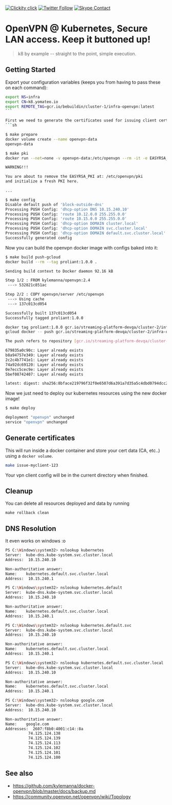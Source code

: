 <!--
#                                 __                 __
#    __  ______  ____ ___  ____ _/ /____  ____  ____/ /
#   / / / / __ \/ __ `__ \/ __ `/ __/ _ \/ __ \/ __  /
#  / /_/ / /_/ / / / / / / /_/ / /_/  __/ /_/ / /_/ /
#  \__, /\____/_/ /_/ /_/\__,_/\__/\___/\____/\__,_/
# /____                     matthewdavis.io, holla!
#
#-->

[![Clickity click](https://img.shields.io/badge/k8s%20by%20example%20yo-limit%20time-ff69b4.svg?style=flat-square)](https://k8.matthewdavis.io)
[![Twitter Follow](https://img.shields.io/twitter/follow/yomateod.svg?label=Follow&style=flat-square)](https://twitter.com/yomateod) [![Skype Contact](https://img.shields.io/badge/skype%20id-appsoa-blue.svg?style=flat-square)](skype:appsoa?chat)

# OpenVPN @ Kubernetes, Secure LAN access. Keep it buttoned up!

> k8 by example -- straight to the point, simple execution.

## Getting Started

Export your configuration variables (keeps you from having to pass these on each command):

````sh
export NS=infra
export CN=k8.yomateo.io
export REMOTE_TAG=gcr.io/bebuildin/cluster-1/infra-openvpn:latest
```

First we need to generate the certificates used for issuing client certs:
```sh

$ make prepare
docker volume create --name openvpn-data
openvpn-data

$ make pki
docker run --net=none -v openvpn-data:/etc/openvpn --rm -it -e EASYRSA_KEY_SIZE=1024 kylemanna/openvpn ovpn_initpki nopass yes

WARNING!!!

You are about to remove the EASYRSA_PKI at: /etc/openvpn/pki
and initialize a fresh PKI here.

...

$ make config
Disable default push of 'block-outside-dns'
Processing PUSH Config: 'dhcp-option DNS 10.15.240.10'
Processing PUSH Config: 'route 10.12.0.0 255.255.0.0'
Processing PUSH Config: 'route 10.15.0.0 255.255.0.0'
Processing PUSH Config: 'dhcp-option DOMAIN cluster.local'
Processing PUSH Config: 'dhcp-option DOMAIN svc.cluster.local'
Processing PUSH Config: 'dhcp-option DOMAIN default.svc.cluster.local'
Successfully generated config
````

Now you can build the openvpn docker image with configs baked into it:

```sh
$ make build push-gcloud
docker build --rm --tag proliant:1.0.0 .

Sending build context to Docker daemon 92.16 kB

Step 1/2 : FROM kylemanna/openvpn:2.4
 ---> 532821c851ac

Step 2/2 : COPY openvpn/server /etc/openvpn
 ---> Using cache
 ---> 137c013cd054

Successfully built 137c013cd054
Successfully tagged proliant:1.0.0

docker tag proliant:1.0.0 gcr.io/streaming-platform-devqa/cluster-2/infra-openvpn:latest
gcloud docker -- push gcr.io/streaming-platform-devqa/cluster-2/infra-openvpn:latest

The push refers to repository [gcr.io/streaming-platform-devqa/cluster-2/infra-openvpn]

679835a0c90c: Layer already exists
b8a94757e349: Layer already exists
2c2c4b7741e1: Layer already exists
74a92dc69120: Layer already exists
0e7ecc5cec9e: Layer already exists
5bef08742407: Layer already exists

latest: digest: sha256:8bface219796f32f0e6507d6a391a7d35a5c4dbd0794dcc213cbe3594f280b81 size: 1571
```

Now we just need to deploy our kubernetes resources using the new docker image!

```sh
$ make deploy

deployment "openvpn" unchanged
service "openvpn" unchanged
```

## Generate certificates

This will run inside a docker container and store your cert data (CA, etc..) using a `docker volume`.

```sh
make issue-myclient-123
```

Your vpn client config will be in the current directory when finished.

## Cleanup

You can delete all resources deployed and data by running

```
make rollback clean
```

## DNS Resolution

It even works on windows :o

```sh
PS C:\Windows\system32> nslookup kubernetes
Server:  kube-dns.kube-system.svc.cluster.local
Address:  10.15.240.10

Non-authoritative answer:
Name:    kubernetes.default.svc.cluster.local
Address:  10.15.240.1

PS C:\Windows\system32> nslookup kubernetes.default
Server:  kube-dns.kube-system.svc.cluster.local
Address:  10.15.240.10

Non-authoritative answer:
Name:    kubernetes.default.svc.cluster.local
Address:  10.15.240.1

PS C:\Windows\system32> nslookup kubernetes.default.svc
Server:  kube-dns.kube-system.svc.cluster.local
Address:  10.15.240.10

Non-authoritative answer:
Name:    kubernetes.default.svc.cluster.local
Address:  10.15.240.1

PS C:\Windows\system32> nslookup kubernetes.default.svc.cluster.local
Server:  kube-dns.kube-system.svc.cluster.local
Address:  10.15.240.10

Non-authoritative answer:
Name:    kubernetes.default.svc.cluster.local
Address:  10.15.240.1

PS C:\Windows\system32> nslookup google.com
Server:  kube-dns.kube-system.svc.cluster.local
Address:  10.15.240.10

Non-authoritative answer:
Name:    google.com
Addresses:  2607:f8b0:4001:c14::8a
          74.125.124.138
          74.125.124.139
          74.125.124.113
          74.125.124.102
          74.125.124.101
          74.125.124.100
```

## See also

* https://github.com/kylemanna/docker-openvpn/blob/master/docs/backup.md
* https://community.openvpn.net/openvpn/wiki/Topology
